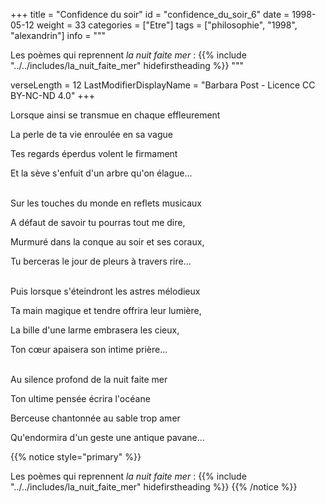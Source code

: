 +++
title = "Confidence du soir"
id = "confidence_du_soir_6"
date = 1998-05-12
weight = 33
categories = ["Etre"]
tags = ["philosophie", "1998", "alexandrin"]
info = """

Les poèmes qui reprennent _la nuit faite mer_ :
{{% include "../../includes/la_nuit_faite_mer" hidefirstheading %}}
"""

verseLength = 12
LastModifierDisplayName = "Barbara Post - Licence CC BY-NC-ND 4.0"
+++

Lorsque ainsi se transmue en chaque effleurement

La perle de ta vie enroulée en sa vague

Tes regards éperdus volent le firmament

Et la sève s'enfuit d'un arbre qu'on élague...

 \
Sur les touches du monde en reflets musicaux

A défaut de savoir tu pourras tout me dire,

Murmuré dans la conque au soir et ses coraux,

Tu berceras le jour de pleurs à travers rire...

 \
Puis lorsque s'éteindront les astres mélodieux

Ta main magique et tendre offrira leur lumière,

La bille d'une larme embrasera les cieux,

Ton cœur apaisera son intime prière...

 \
Au silence profond de la nuit faite mer

Ton ultime pensée écrira l'océane

Berceuse chantonnée au sable trop amer

Qu'endormira d'un geste une antique pavane...

{{% notice style="primary" %}}

Les poèmes qui reprennent _la nuit faite mer_ :
{{% include "../../includes/la_nuit_faite_mer" hidefirstheading %}}
{{% /notice %}}
